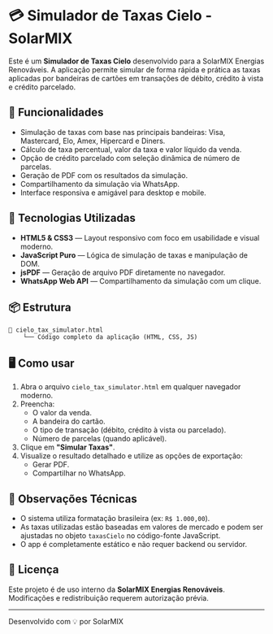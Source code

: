 # 💳 Simulador de Taxas Cielo - SolarMIX

Este é um **Simulador de Taxas Cielo** desenvolvido para a SolarMIX Energias Renováveis. A aplicação permite simular de forma rápida e prática as taxas aplicadas por bandeiras de cartões em transações de débito, crédito à vista e crédito parcelado.

## 🚀 Funcionalidades

- Simulação de taxas com base nas principais bandeiras: Visa, Mastercard, Elo, Amex, Hipercard e Diners.
- Cálculo de taxa percentual, valor da taxa e valor líquido da venda.
- Opção de crédito parcelado com seleção dinâmica de número de parcelas.
- Geração de PDF com os resultados da simulação.
- Compartilhamento da simulação via WhatsApp.
- Interface responsiva e amigável para desktop e mobile.

## 🧮 Tecnologias Utilizadas

- **HTML5 & CSS3** — Layout responsivo com foco em usabilidade e visual moderno.
- **JavaScript Puro** — Lógica de simulação de taxas e manipulação de DOM.
- **jsPDF** — Geração de arquivo PDF diretamente no navegador.
- **WhatsApp Web API** — Compartilhamento da simulação com um clique.

## 📦 Estrutura

```
📁 cielo_tax_simulator.html
    └── Código completo da aplicação (HTML, CSS, JS)
```

## 🖥️ Como usar

1. Abra o arquivo `cielo_tax_simulator.html` em qualquer navegador moderno.
2. Preencha:
   - O valor da venda.
   - A bandeira do cartão.
   - O tipo de transação (débito, crédito à vista ou parcelado).
   - Número de parcelas (quando aplicável).
3. Clique em **"Simular Taxas"**.
4. Visualize o resultado detalhado e utilize as opções de exportação:
   - Gerar PDF.
   - Compartilhar no WhatsApp.

## 🧠 Observações Técnicas

- O sistema utiliza formatação brasileira (ex: `R$ 1.000,00`).
- As taxas utilizadas estão baseadas em valores de mercado e podem ser ajustadas no objeto `taxasCielo` no código-fonte JavaScript.
- O app é completamente estático e não requer backend ou servidor.

## 📄 Licença

Este projeto é de uso interno da **SolarMIX Energias Renováveis**. Modificações e redistribuição requerem autorização prévia.

---

Desenvolvido com 💡 por SolarMIX
